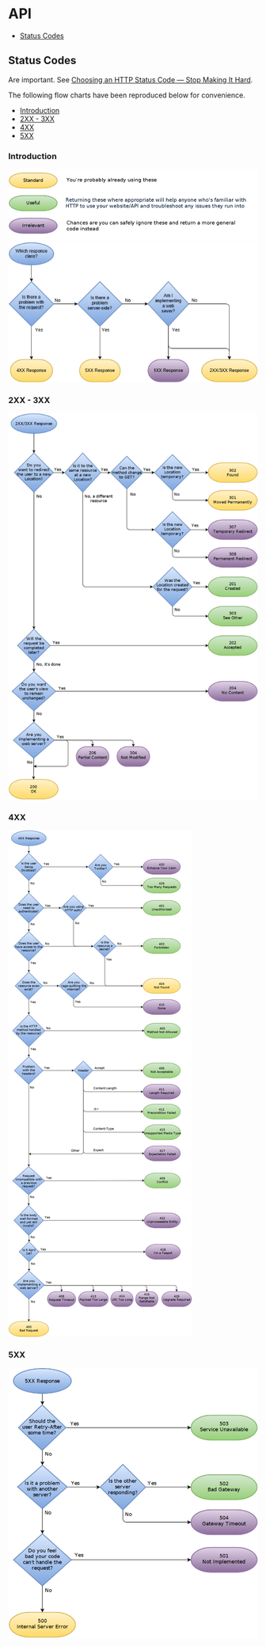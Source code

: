 # API
 
 - [Status Codes](#status-codes) 

## Status Codes

Are important. See [Choosing an HTTP Status Code — Stop Making It Hard](http://racksburg.com/choosing-an-http-status-code/).

The following flow charts have been reproduced below for convenience.

 - [Introduction](#introduction)
 - [2XX - 3XX](#2xx-3xx)
 - [4XX](#4xx)
 - [5XX](#5xx)

### Introduction

![Introduction](https://raw.githubusercontent.com/faceleg/standards-and-tooling/master/api/assets/HTTP-Status-Codes-Key.png)
![Introduction](https://raw.githubusercontent.com/faceleg/standards-and-tooling/master/api/assets/HTTP-Status-Codes.png)

### 2XX - 3XX

![2XX-3XX codes](https://raw.githubusercontent.com/faceleg/standards-and-tooling/master/api/assets/HTTP-2XX-3XX-Status-Codes.png)

### 4XX

![4XX codes](https://raw.githubusercontent.com/faceleg/standards-and-tooling/master/api/assets/HTTP-4XX-Status-Codes.png)

### 5XX

![5XX codes](https://raw.githubusercontent.com/faceleg/standards-and-tooling/master/api/assets/HTTP-5XX-Status-Codes.png)

